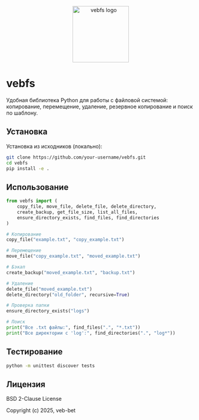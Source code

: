 <p align="center">
  <img src="https://github.com/veb-bet/vebfs/raw/ff362f8f30d1a9debc566ff5ed54a5bcca221b43/docs/bat_image.png" alt="vebfs logo" width="150"/>
</p>

# vebfs
Удобная библиотека Python для работы с файловой системой: копирование, перемещение, удаление, резервное копирование и поиск по шаблону.


## Установка

Установка из исходников (локально):

```bash
git clone https://github.com/your-username/vebfs.git
cd vebfs
pip install -e .
```

## Использование
```python
from vebfs import (
    copy_file, move_file, delete_file, delete_directory,
    create_backup, get_file_size, list_all_files,
    ensure_directory_exists, find_files, find_directories
)

# Копирование
copy_file("example.txt", "copy_example.txt")

# Перемещение
move_file("copy_example.txt", "moved_example.txt")

# Бэкап
create_backup("moved_example.txt", "backup.txt")

# Удаление
delete_file("moved_example.txt")
delete_directory("old_folder", recursive=True)

# Проверка папки
ensure_directory_exists("logs")

# Поиск
print("Все .txt файлы:", find_files(".", "*.txt"))
print("Все директории с 'log':", find_directories(".", "log*"))
```

## Тестирование
```bash
python -m unittest discover tests
```

## Лицензия
BSD 2-Clause License

Copyright (c) 2025, veb-bet
